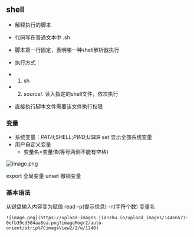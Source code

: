 
## shell

* 解释执行的脚本
* 代码写在普通文本中 .sh
* 脚本第一行固定，表明哪一种shell解析器执行

* 执行方式：
* 1) sh
* 2) source/. 读入指定的shell文件，依次执行
* 直接执行脚本文件需要该文件执行权限

### 变量
* 系统变量：$PATH;$SHELL;$PWD;$USER
	set 显示全部系统变量
* 用户自定义变量
	* 变量名=变量值(等号两侧不能有空格)
		
![image.png](https://upload-images.jianshu.io/upload_images/14466577-541dee2b52917d15.png?imageMogr2/auto-orient/strip%7CimageView2/2/w/1240)
	
 export 全局变量
 unset 撤销变量

### 基本语法
从键盘输入内容变为赋值 read -p(提示信息) -n(字符个数) 变量名
	
	![image.png](https://upload-images.jianshu.io/upload_images/14466577-0efb39cd504aa8ea.png?imageMogr2/auto-orient/strip%7CimageView2/2/w/1240)
	
	
	
	
